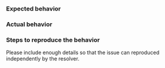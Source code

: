 ### Expected behavior

### Actual behavior

### Steps to reproduce the behavior

Please include enough details so that the issue can reproduced independently by the resolver.

